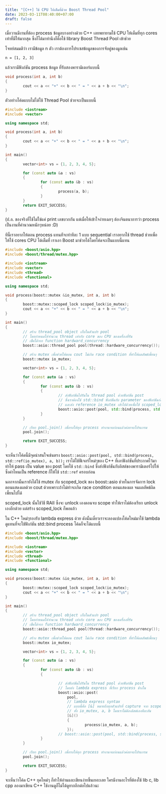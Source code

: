 ```yaml
---
title: "[C++] ใช้ CPU ให้เต็มที่ด้วย Boost Thread Pool"
date: 2023-03-11T08:40:00+07:00
draft: false
---
```


เมื่อวานมีงานที่ต้อง process ข้อมูลบางอย่างด้วย C++ เลยพยายามใช้ CPU ให้เต็มที่ทุก cores เท่าที่มีให้มากสุด ซึ่งก็ได้มาท่านึงก็คือใช้ library Boost Thread Pool เข้าช่วย

<!--more-->

โจทย์สมมติว่า เรามีข้อมูล n ตัว เราต้องการโปรเซสข้อมูลของการจับคู่ของมูลเช่น

```txt
n = [1, 2, 3]
```

แล้วเรามีฟังก์ชัน process ข้อมูล ที่รับสองพารามิเตอร์แบบนี้

```cpp
void process(int a, int b)
{
        cout << a << "+" << b << " = " << a + b << "\n";
}
```

ตัวอย่างโค้ดแบบไม่ได้ใช้ Thread Pool ช่วยจะเป็นแบบนี้

```cpp
#include <iostream>
#include <vector>

using namespace std;

void process(int a, int b)
{
        cout << a << "+" << b << " = " << a + b << "\n";
}

int main()
{
        vector<int> vs = {1, 2, 3, 4, 5};

        for (const auto &a : vs)
        {
                for (const auto &b : vs)
                {
                        process(a, b);
                }
        }
        return EXIT_SUCCESS;
}
```

(ป.ล. ของจริงที่ใช้ไม่ใช่แค่ print เลขบวกกัน แต่เมื่อให้เข้าใจง่ายเฉยๆ ต้องจินตนาการว่า process เป็นงานที่คำนวณหนักๆหน่อย :D)

ทีนี้เราอยากให้ตอน process แทนทีจะทำทีละ 1 แบบ sequential เราอยากใช้ thread ช่วยเพื่อให้ใช้ cores CPU ได้เต็มที่ เราเอา Boost มาช่วยได้โดยโค้ดจะเป็นแบบนี้แทน

```cpp
#include <boost/asio.hpp>
#include <boost/thread/mutex.hpp>

#include <iostream>
#include <vector>
#include <thread>
#include <functional>

using namespace std;

void process(boost::mutex &io_mutex, int a, int b)
{
        boost::mutex::scoped_lock scoped_lock(io_mutex);
        cout << a << "+" << b << " = " << a + b << "\n";
}

int main()
{
        // สร้าง thread_pool object เก็บในตัวแปร pool
        // โดยกำหนดให้จำนวน thread เท่ากับ core ของ CPU ของเครื่องที่รัน
        // เช็คได้จาก function hardward_concurrency
        boost::asio::thread_pool pool(thread::hardware_concurrency());

        // สร้าง mutex เพื่อช่วยให้ตอน cout ไม่เกิด race condition ที่ทำให้ผลลัพธ์เพี้ยนๆ
        boost::mutex io_mutex;

        vector<int> vs = {1, 2, 3, 4, 5};

        for (const auto &a : vs)
        {
                for (const auto &b : vs)
                {
                        // ส่งฟังก์ชันไปรันใน thread pool ด้วยฟังก์ชัน post
                        // ซึ่งเราต้องใช้ std::bind ฟังก์ชันกับ parameter ของฟังก์ชันก่อนส่งให้ post ด้วย
                        // และส่ง reference io_mutex เข้าไปด้วยเพื่อใช้ scoped_lock กันแย่งกัน print output
                        boost::asio::post(pool, std::bind(process, std::ref(io_mutex), a, b));
                }
        }

        // เรียก pool.join() เพื่อรอให้ทุก process ทำงานจบก่อนแล้วค่อยจบโปรแกรม
        pool.join();

        return EXIT_SUCCESS;
}
```

จะเห็นว่าโค้ดนี้มีจุดน่าสนใจเช่นตรง `boost::asio::post(pool, std::bind(process, std::ref(io_mutex), a, b));` เราได้ใช้ฟีเจอร์ใหม่ๆของ C++ ที่เอาฟังก์ชันที่ประกาศไว้มาทำให้ pass เป็น value ของ post โดยใช้ `std::bind` ซึ่งส่งฟังก์ชันกับลิสต์ของพารามิเตอร์ไปให้ ซึ่งค่าไหนเป็น reference ก็ให้ใช้ `std::ref` ครอบก่อน

นอกจากนั้นเรายังได้ใช้ mutex กับ scoped_lock ของ boost::asio ช่วยในการจัดการ lock ตอนแสดงผลด้วย cout ด้วยเพราะถ้าไม่ทำจะเกิด race condition ตอนแสดงผล จนผลลัพธ์ผิดเพี้ยนไปได้

scoped_lock นั้นใช้วิธี RAII ซึ่งจะ unlock เองตอนจบ scope ทำให้เราไม่ต้องเรียก unlock เองอีกด้วย แต่สร้าง scoped_lock ก็พอแล้ว

ใน C++ ใหม่ๆรองรับ lambda express ด้วย ดังนั้นเดี๋ยวเราจะลองแปลงโค้ดใหม่มาใช้ lambda ดูแทนที่จะใช้ฟังก์ชัน std::bind process โค้ดก็จะได้แบบนี้

```cpp
#include <boost/asio.hpp>
#include <boost/thread/mutex.hpp>

#include <iostream>
#include <vector>
#include <thread>
#include <functional>

using namespace std;

void process(boost::mutex &io_mutex, int a, int b)
{
        boost::mutex::scoped_lock scoped_lock(io_mutex);
        cout << a << "+" << b << " = " << a + b << "\n";
}

int main()
{
        // สร้าง thread_pool object เก็บในตัวแปร pool
        // โดยกำหนดให้จำนวน thread เท่ากับ core ของ CPU ของเครื่องที่รัน
        // เช็คได้จาก function hardward_concurrency
        boost::asio::thread_pool pool(thread::hardware_concurrency());

        // สร้าง mutex เพื่อช่วยให้ตอน cout ไม่เกิด race condition ที่ทำให้ผลลัพธ์เพี้ยนๆ
        boost::mutex io_mutex;

        vector<int> vs = {1, 2, 3, 4, 5};

        for (const auto &a : vs)
        {
                for (const auto &b : vs)
                {

                        // ส่งฟังก์ชันไปรันใน thread pool ด้วยฟังก์ชัน post
                        // โดยส่ง lambda express ที่เรียก process ข้างใน
                        boost::asio::post(
                            pool,
                            // lambda express syntax
                            // แบบนี้คือ [&] หมายถึงทุกตัวแปรที่ capture จาก scope ด้านนอกใช้เป็น reference
                            // ทั้ง io_mutex, a, b โดยเราไม่ต้องลิสต์เองทีละอัน
                            [&]()
                            {
                                    process(io_mutex, a, b);
                            });
                        // boost::asio::post(pool, std::bind(process, std::ref(io_mutex), a, b));
                }
        }

        // เรียก pool.join() เพื่อรอให้ทุก process ทำงานจบก่อนแล้วค่อยจบโปรแกรม
        pool.join();

        return EXIT_SUCCESS;
}
```

จะเห็นว่าโค้ด C++ ยุคใหม่ๆ ก็ทำให้อ่านและเขียนง่ายขึ้นเยอะเลย ใครมีงานอะไรที่ต้องใช้ lib c, lib cpp ลองมาเขียน C++ ใช้งานดูก็ไม่ได้ดูยากอีกต่อไปแล้วนะ
